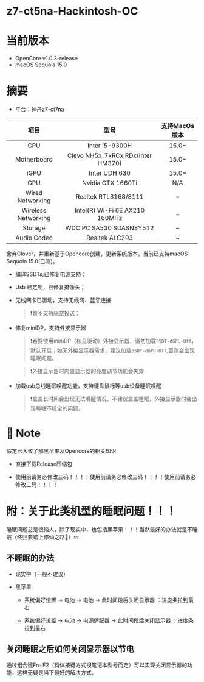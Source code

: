 # z7-ct5na-Hackintosh-OC

# 当前版本

- OpenCore v1.0.3-release
- macOS Sequoia 15.0

# 摘要

- 平台：神舟z7-ct7na

|        项目         |               型号                | 支持MacOs版本 |
| :-----------------: | :-------------------------------: | :-----------: |
|         CPU         |          Inter i5-9300H           |   15.0~       |
|     Motherboard     | Clevo NH5x_7xRCx,RDx(Inter HM370) |   15.0~       |
|        iGPU         |           Inter UDH 630           |   15.0~       |
|         GPU         |         Nvidia GTX 1660Ti         |      N/A      |
|  Wired Networking   |       Realtek RTL8168/8111        |       ~       |
| Wireless Networking |   Intel(R) Wi-Fi 6E AX210 160MHz  |       ~       |
|       Storage       |      WDC PC SA530 SDASN8Y512      |       ~       |
|     Audio Codec     |          Realtek ALC293           |       ~       |

舍弃Clover，并重新基于Opencore创建，更新系统版本，当前已支持macOS Sequoia 15.0(已测)。

- 编译SSDTs,已修复电源支持；

- Usb 已定制，已修复摄像头；

- 无线网卡已驱动，支持无线网、蓝牙连接

  > ❗​暂不支持隔空投送；

- 修复miniDP，支持外接显示器

  > ❗若要使用miniDP（核显驱动）外接显示器，请勿加载`SSDT-dGPU-Off`，默认开启；如无外接显示器需求，建议加载`SSDT-dGPU-Off`,否则会出现睡眠问题。
  
  > ❗外接显示器时内置显示器的亮度调节功能会失效

- 加载usb总线睡眠唤醒功能，支持键盘鼠标等usb设备睡眠唤醒

  > ❗盒盖长时间会出现无法唤醒情况，不建议盒盖睡眠，外接显示器时会出现睡眠不稳定的问题。

# :bookmark: Note

 假定已大致了解黑苹果及Opencore的相关知识

- 直接下载Release压缩包

- 使用前请务必修改三码！！！！使用前请务必修改三码！！！！使用前请务必修改三码！！！！

# 附：关于此类机型的睡眠问题！！！

睡眠问题总是很恼人，除了现实中，也包括黑苹果！！！当然最好的办法就是不睡眠（终归要踏上修仙之路👻）💤

## 不睡眠的办法

- 现实中（一般不建议）

- 黑苹果

   -  系统偏好设置 -> 电池 -> 电池 -> 此时间段后关闭显示器 ：进度条拉到最右
   
   -  系统偏好设置 -> 电池 -> 电源适配器 -> 此时间段后关闭显示器 ：进度条拉到最右

## 关闭睡眠之后如何关闭显示器以节电

通过组合键Fn+F2（具体按键方式视笔记本型号而定）可以实现关闭显示器的功能，这样无疑是当下最好的解决方式。
